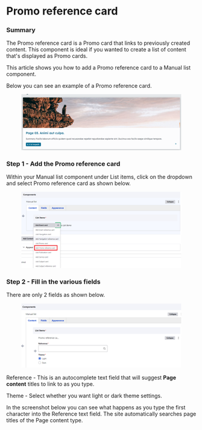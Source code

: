 # Promo reference card

### Summary <a href="#promoreferencecardcomponent-summary" id="promoreferencecardcomponent-summary"></a>

The Promo reference card is a Promo card that links to previously created content. This component is ideal if you wanted to create a list of content that's displayed as Promo cards.&#x20;

This article shows you how to add a Promo reference card to a Manual list component.

Below you can see an example of a Promo reference card.

<figure><img src="../../../.gitbook/assets/image (134).png" alt=""><figcaption></figcaption></figure>



### Step 1 - Add the Promo reference card <a href="#promoreferencecardcomponent-step1-addthepromoreferencecard" id="promoreferencecardcomponent-step1-addthepromoreferencecard"></a>

Within your Manual list component under List items, click on the dropdown and select Promo reference card as shown below.

<figure><img src="../../../.gitbook/assets/image (38).png" alt=""><figcaption></figcaption></figure>

### Step 2 - Fill in the various fields <a href="#promoreferencecardcomponent-step2-fillinthevariousfields" id="promoreferencecardcomponent-step2-fillinthevariousfields"></a>

There are only 2 fields as shown below.

<figure><img src="../../../.gitbook/assets/image (52).png" alt=""><figcaption></figcaption></figure>



Reference - This is an autocomplete text field that will suggest **Page content** titles to link to as you type.

Theme - Select whether you want light or dark theme settings.

In the screenshot below you can see what happens as you type the first character into the Reference text field. The site automatically searches page titles of the Page content type.
